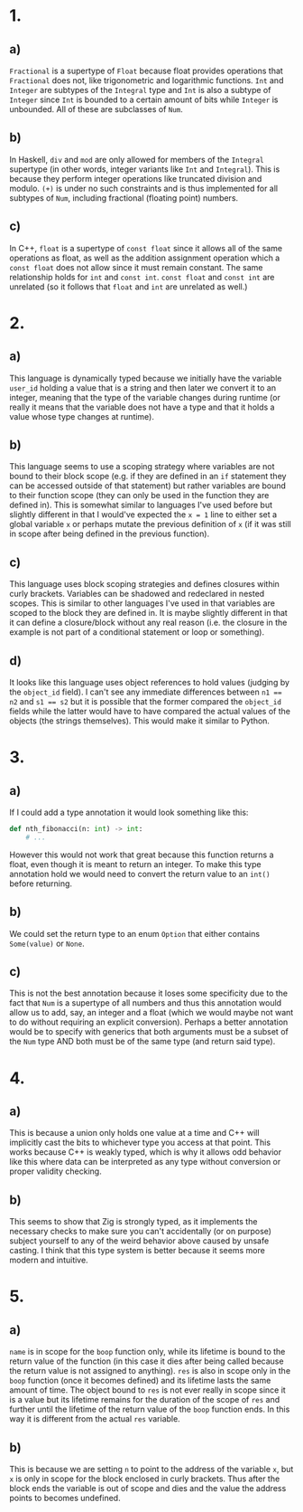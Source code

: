 # 1.

## a)

`Fractional` is a supertype of `Float` because float provides operations that
`Fractional` does not, like trigonometric and logarithmic functions. `Int` and
`Integer` are subtypes of the `Integral` type and `Int` is also a subtype of
`Integer` since `Int` is bounded to a certain amount of bits while `Integer` is
unbounded. All of these are subclasses of `Num`.

## b)

In Haskell, `div` and `mod` are only allowed for members of the `Integral`
supertype (in other words, integer variants like `Int` and `Integral`). This is
because they perform integer operations like truncated division and modulo.
`(+)` is under no such constraints and is thus implemented for all subtypes of
`Num`, including fractional (floating point) numbers.

## c)

In C++, `float` is a supertype of `const float` since it allows all of the same
operations as float, as well as the addition assignment operation which a
`const float` does not allow since it must remain constant. The same
relationship holds for `int` and `const int`. `const float` and `const int` are
unrelated (so it follows that `float` and `int` are unrelated as well.)

# 2.

## a)

This language is dynamically typed because we initially have the variable
`user_id` holding a value that is a string and then later we convert it to an
integer, meaning that the type of the variable changes during runtime (or really
it means that the variable does not have a type and that it holds a value whose
type changes at runtime).

## b)

This language seems to use a scoping strategy where variables are not bound to
their block scope (e.g. if they are defined in an `if` statement they can be
accessed outside of that statement) but rather variables are bound to their
function scope (they can only be used in the function they are defined in). This
is somewhat similar to languages I've used before but slightly different in that
I would've expected the `x = 1` line to either set a global variable `x` or
perhaps mutate the previous definition of `x` (if it was still in scope after
being defined in the previous function).

## c)

This language uses block scoping strategies and defines closures within curly
brackets. Variables can be shadowed and redeclared in nested scopes. This is
similar to other languages I've used in that variables are scoped to the block
they are defined in. It is maybe slightly different in that it can define a
closure/block without any real reason (i.e. the closure in the example is not
part of a conditional statement or loop or something).

## d)

It looks like this language uses object references to hold values (judging by
the `object_id` field). I can't see any immediate differences between `n1 == n2`
and `s1 == s2` but it is possible that the former compared the `object_id`
fields while the latter would have to have compared the actual values of the
objects (the strings themselves). This would make it similar to Python.

# 3.

## a)

If I could add a type annotation it would look something like this:

```python
def nth_fibonacci(n: int) -> int:
    # ...
```

However this would not work that great because this function returns a float,
even though it is meant to return an integer. To make this type annotation hold
we would need to convert the return value to an `int()` before returning.

## b)

We could set the return type to an enum `Option` that either contains
`Some(value)` or `None`.

## c)

This is not the best annotation because it loses some specificity due to the
fact that `Num` is a supertype of all numbers and thus this annotation would
allow us to add, say, an integer and a float (which we would maybe not want to
do without requiring an explicit conversion). Perhaps a better annotation would
be to specify with generics that both arguments must be a subset of the `Num`
type AND both must be of the same type (and return said type).

# 4.

## a)

This is because a union only holds one value at a time and C++ will implicitly
cast the bits to whichever type you access at that point. This works because C++
is weakly typed, which is why it allows odd behavior like this where data can be
interpreted as any type without conversion or proper validity checking.

## b)

This seems to show that Zig is strongly typed, as it implements the necessary
checks to make sure you can't accidentally (or on purpose) subject yourself to
any of the weird behavior above caused by unsafe casting. I think that this type
system is better because it seems more modern and intuitive.

# 5.

## a)

`name` is in scope for the `boop` function only, while its lifetime is bound to
the return value of the function (in this case it dies after being called
because the return value is not assigned to anything). `res` is also in scope
only in the `boop` function (once it becomes defined) and its lifetime lasts the
same amount of time. The object bound to `res` is not ever really in scope since
it is a value but its lifetime remains for the duration of the scope of `res`
and further until the lifetime of the return value of the `boop` function ends.
In this way it is different from the actual `res` variable.

## b)

This is because we are setting `n` to point to the address of the variable `x`,
but `x` is only in scope for the block enclosed in curly brackets. Thus after
the block ends the variable is out of scope and dies and the value the address
points to becomes undefined.
